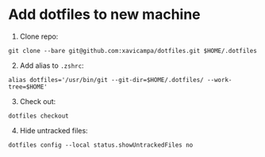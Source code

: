 # Add dotfiles to new machine
1. Clone repo:

```git clone --bare git@github.com:xavicampa/dotfiles.git $HOME/.dotfiles```

2. Add alias to `.zshrc`:

```alias dotfiles='/usr/bin/git --git-dir=$HOME/.dotfiles/ --work-tree=$HOME'```

3. Check out:

```dotfiles checkout```

4. Hide untracked files:

```dotfiles config --local status.showUntrackedFiles no```
